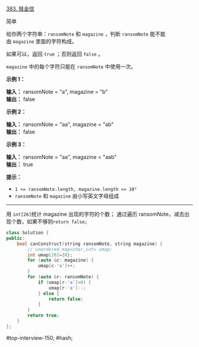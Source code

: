 [383. 赎金信](https://leetcode.cn/problems/ransom-note/)

简单

给你两个字符串：`ransomNote` 和 `magazine` ，判断 `ransomNote` 能不能由 `magazine` 里面的字符构成。

如果可以，返回 `true` ；否则返回 `false` 。

`magazine` 中的每个字符只能在 `ransomNote` 中使用一次。

**示例 1：**

**输入：** ransomNote = "a", magazine = "b"  
**输出：** false  

**示例 2：**

**输入：** ransomNote = "aa", magazine = "ab"  
**输出：** false  

**示例 3：**

**输入：** ransomNote = "aa", magazine = "aab"  
**输出：** true  

**提示：**

- `1 <= ransomNote.length, magazine.length <= 10⁵`
- `ransomNote` 和 `magazine` 由小写英文字母组成
---- ----
用 `int[26]`统计 magazine 出现的字符的个数；
通过遍历 ransomNote，减去出现个数，如果不够则`return false;`
```cpp
class Solution {
public:
    bool canConstruct(string ransomNote, string magazine) {
        // unordered_map<char,int> umap;
        int umap[26]={0};
        for (auto &c: magazine) {
            umap[c-'a']++;
        }
        for (auto &r: ransomNote) {
            if (umap[r-'a']>0) {
                umap[r-'a']--;
            } else {
                return false;
            }
        }
        return true;
    }
};
```
#top-interview-150; #hash;  